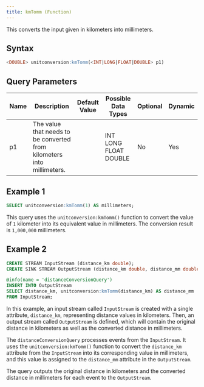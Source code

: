 ```yaml
---
title: kmTomm (Function)
---
```


This converts the input given in kilometers into millimeters.

## Syntax

```sql
<DOUBLE> unitconversion:kmTomm(<INT|LONG|FLOAT|DOUBLE> p1)
```

## Query Parameters

| Name | Description | Default Value | Possible Data Types   | Optional | Dynamic |
|------|-------------|---------------|-----------------------|----------|---------|
| p1   | The value that needs to be converted from kilometers into millimeters. |               | INT LONG FLOAT DOUBLE | No       | Yes     |

## Example 1

```sql
SELECT unitconversion:kmTomm(1) AS millimeters;
```

This query uses the `unitconversion:kmTomm()` function to convert the value of `1` kilometer into its equivalent value in millimeters. The conversion result is `1,000,000` millimeters.

## Example 2

```sql
CREATE STREAM InputStream (distance_km double);
CREATE SINK STREAM OutputStream (distance_km double, distance_mm double);

@info(name = 'distanceConversionQuery')
INSERT INTO OutputStream
SELECT distance_km, unitconversion:kmTomm(distance_km) AS distance_mm
FROM InputStream;
```

In this example, an input stream called `InputStream` is created with a single attribute, `distance_km`, representing distance values in kilometers. Then, an output stream called `OutputStream` is defined, which will contain the original distance in kilometers as well as the converted distance in millimeters.

The `distanceConversionQuery` processes events from the `InputStream`. It uses the `unitconversion:kmTomm()` function to convert the `distance_km` attribute from the `InputStream` into its corresponding value in millimeters, and this value is assigned to the `distance_mm` attribute in the `OutputStream`.

The query outputs the original distance in kilometers and the converted distance in millimeters for each event to the `OutputStream`.
